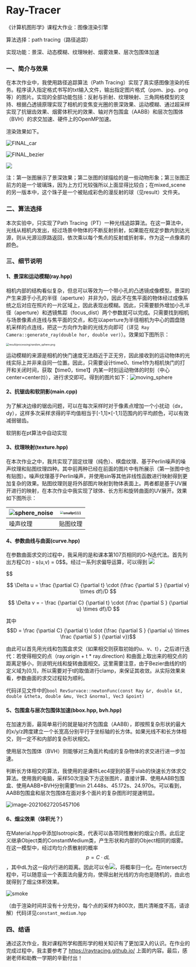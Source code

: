 # Ray-Tracer
《计算机图形学》课程大作业：图像渲染引擎

算法选择：path tracing（路径追踪）

实现功能：景深、动态模糊、纹理映射、烟雾效果、层次包围体加速



### 一、简介与效果

在本次作业中，我使用路径追踪算法（Path Tracing）实现了真实感图像渲染的任务。程序读入指定格式书写的txt输入文件，输出指定图片格式（ppm、jpg、png等）的图片。实现的全部功能包括：反射与折射、纹理映射、三角网格模型的支持、根据凸透镜原理实现了相机的变焦变光圈的景深效果、运动模糊、通过超采样实现了抗锯齿效果、烟雾体积光的效果、轴对齐包围盒（AABB）和层次包围体（BVH）的求交加速、硬件上的OpenMP加速。

渲染效果如下。

![FINAL_car](result/FINAL_car.jpg)

![FINAL_bezier](result/FINAL_bezier.png)

![](result/FINAL_mixed_scene2.png)

注：第一张图展示了景深效果；第二张图的球描绘的是一些动物形象；第三张图正前方的是一个玻璃珠，因为上方灯光较强所以上面显得比较白；在mixed_scene的另一版本中，这个珠子是一个被贴成彩色的漫反射的球（见result）文件夹。

### 二、算法选择

本次实验中，只实现了Path Tracing（PT）一种光线追踪算法。在这一算法中，光线从相机内发出，经过场景中物体的不断反射折射，如果能在规定步数内到达光源，则从光源沿原路返回，依次乘以每个焦点的反射或折射率，作为这一点像素的颜色。


### 三、细节说明

#### 1、景深和运动模糊(ray.hpp)

相机内部的结构看似复杂，但总可以等效为一个带小孔的凸透镜成像模型。景深的产生来源于小孔的半径（aperture）并非为0，因此不在焦平面的物体经过成像系统之后对应在照片的一片区域上，因此表现出模糊。因此，只需要额外增加小孔半径（aperture）和透镜焦距（focus_dist）两个参数就可以完成。只需要找到相机与场景像素点连线与焦平面的交点，和在以aperture为半径相机为中心的圆盘随机采样的点连线，把这一方向作为新的光线方向即可（详见` Ray Camera::generate_ray(double hor, double ver)`）。效果如下图所示：

<img src="result/processing/random_sphere.png" alt="result/processing/random_sphere.png" style="zoom:50%;" />

运动模糊的来源是相机的快门速度无法趋近于正无穷，因此接收到的运动物体的光线实际上并非来自同一位置。因此，只需要设计time0、time1作为相机快门的打开和关闭时间，获取【time0，time1】内某一时刻运动物体的时刻（中心center=center(t)），进行求交即可。得到的图片如下：![moving_sphere](result/processing/moving_sphere.png)

#### 2、抗锯齿和软阴影(main.cpp)

为了解决边缘的锯齿问题，可以在每次采样时对于像素点增加一个小扰动（dx，dy），这样多次采样求得的平均值相当于[-1,1]×[-1,1]范围内的平均颜色，可以有效减弱锯齿。

软阴影在pt算法中自动实现

#### 3、纹理映射(texture.hpp)

在本次作业之中，我共实现了固定纹理（纯色）、棋盘纹理、基于Perlin噪声的噪声纹理和贴图纹理四种。其中前两种已经在前面的图片中有所展示（第一张图中也有贴图）。噪声纹理基于Perlin噪声，并使用sin等其他非线性函数进行映射得到更加复杂的效果。贴图纹理则是将外部图片映射到物体表面上。两者都是基于UV展开进行的映射，在本次作业中我实现了球体、长方形和旋转曲面的UV展开。效果如下图所示：

| ![sphere_noise](result/processing/sphere_noise.png) | <img src="result/processing/smallpt111.png" alt="smallpt111" style="zoom: 55%;" /> |
| ------------------------------------------------------------ | ------------------------------------------------------------ |
| 噪声纹理                                                     | 贴图纹理                                                     |

#### 4、参数曲线与曲面(curve.hpp)

在参数曲面求交的过程中，我采用的是和课本第107页相同的G-N迭代法。首先列出方程C(t) - s(u,v) = 0$$。经过一系列求偏导运算，可以得到
![](http://latex.codecogs.com/svg.latex?\Deltat=\frac{\partialS}{\partialu}\cdot(\frac{\partialS}{\partialv}\timesdf)/D)

$$

$$
\Delta u = \frac {\partial C} {\partial t} \cdot (\frac {\partial S } {\partial v} \times df)/D
$$

$$
\Delta v = - \frac {\partial C} {\partial t} \cdot (\frac {\partial S } {\partial u} \times df)/D
$$

其中$$D = \frac {\partial C} {\partial t} \cdot (\frac {\partial S } {\partial u} \times \frac {\partial S } {\partial v})$$

由此可以首先用光线和包围盒求交（如果相交则获取初始的u、v、t），之后进行迭代：若使得相交的点（ray.origin + t * ray.direction) 和曲面上取出来的相交点的距离足够小，则说明光线和旋转曲面相交。这里需要注意，由于Bezier曲线的t的定义域为[0,1]，所以需要对于t的取值进行clamp，来保证其收敛。从实际效果来看，参数曲面的求交过程较为顺利。

代码详见文件中的`bool RevSurvace::newtonFunc(const Ray &r, double &t, double &theta, double &mu, Vec3 &normal, Vec3 &point)`  

#### 5、包围盒与层次包围体加速(bbox.hpp, bvh.hpp)

在加速方面，最简单易行的就是轴对齐包围盒（AABB），即按照复杂形状的最大的x/y/z跨度建立一个长宽高分别平行于坐标轴的长方体。如果光线不和长方体相交，则一定不和内部的复杂形状相交。

使用层次包围体（BVH）则能够对三角面片构成的复杂物体的求交进行进一步加速。

判断长方体相交的算法，我使用的是课件Lec4提到的基于slab的快速长方体求交算法。使用我的电脑，采样50次渲染下方这张图片，直接计算、使用AABB包围盒、使用AABB+BVH分别需要1min 21.448s、45.172s、24.970s。可以看到，AABB包围盒和层次包围体在面对多个面片的复杂图形时提速明显。

![image-20210627205457106](result/processing/test_speed.png)



#### 6、烟尘效果（体积光？）

在Material.hpp中添加Isotropic类，代表可以各项同性散射的烟尘介质。此后定义继承Object类的ConstantMedium类，产生形状和内部的Object相同的烟雾。在这一模型中，经过均匀介质散射的概率$$p = C\cdot dL$$，其中dL为这一段内行进的距离。因此可以令![](http://latex.codecogs.com/svg.latex?C=\frac{1}{t_2-t_1})，将概率归一化。在intersect方程中，可以随意设一个表面法向量方向，使得出射光线的方向也是随机的，由此也就得到了烟尘体积效果。

![smoke](result/processing/smoke.png)

（由于渲染时间并没有十分充分，每个点的采样为800次，图片清晰度不高，请谅解）代码详见`constant_medium.hpp`

### 四、结语

通过这次作业，我对课程所学和图形学的相关知识有了更加深入的认识。在作业的完成过程中，我主要参考了 https://raytracing.github.io/ 上面的内容。最后，感谢老师和助教一学期的辛勤付出！


